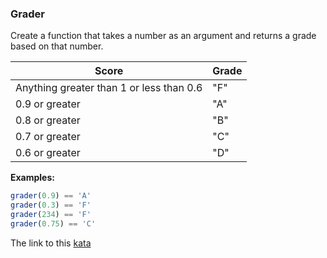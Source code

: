 ### Grader

Create a function that takes a number as an argument and returns a grade based on that number.

| **Score**                                | **Grade** |
|------------------------------------------|-------|
| Anything greater than 1 or less than 0.6 | "F"   |
| 0.9 or greater                           | "A"   |
| 0.8 or greater                           | "B"   |
| 0.7 or greater                           | "C"   |
| 0.6 or greater                           | "D"   |

**Examples:**
```javascript
grader(0.9) == 'A'
grader(0.3) == 'F'
grader(234) == 'F'
grader(0.75) == 'C'
```

The link to this [kata](https://www.codewars.com/kata/grader/javascript)
